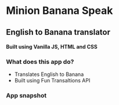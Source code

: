 # Minion Banana Speak

## English to Banana translator
#### Built using Vanilla JS, HTML and CSS
### What does this app do?
* Translates English to Banana
* Built using Fun Transaltions API

 ### App snapshot

